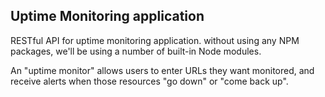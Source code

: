## Uptime Monitoring application

RESTful API for uptime monitoring application. without using any NPM 
packages, we'll be using a number of built-in Node modules.

An "uptime monitor" allows users to enter URLs they want monitored,
and receive alerts when those resources "go down" or "come back up".

